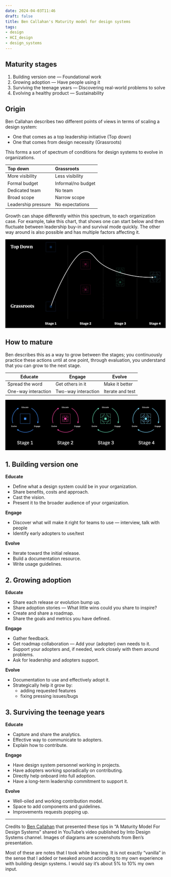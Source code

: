 ```yaml
---
date: 2024-04-03T11:46
draft: false
title: Ben Callahan's Maturity model for design systems
tags:
- design
- HCI_design
- design_systems
---
```


## Maturity stages

1. Building version one — Foundational work
2. Growing adoption — Have people using it
3. Surviving the teenage years — Discovering real-world problems to solve
4. Evolving a healthy product — Sustainability

## Origin

Ben Callahan describes two different points of views in terms of scaling a design system:

- One that comes as a top leadership initiative (Top down)
- One that comes from design necessity (Grassroots)

This forms a sort of spectrum of conditions for design systems to evolve in organizations.

| Top down              | Grassroots            |
| :---                  | :---                  |
| More visibility       | Less visibility       |
| Formal budget         | Informal/no budget    |
| Dedicated team        | No team               |
| Broad scope           | Narrow scope          |
| Leadership pressure   | No expectations       |

Growth can shape differently within this spectrum, to each organization case. For example, take this chart, that shows one can start below and then fluctuate between leadership buy-in and survival mode quickly. The other way around is also possible and has multiple factors affecting it.

![](../attachment/vsc-paste/maturity-model-for-design-systems-240403121117.png)

## How to mature

Ben describes this as a way to grow between the stages; you continuously practice these actions until at one point, through evaluation, you understand that you can grow to the next stage.

| Educate   | Engage    | Evolve    |
| --        | --        | --        |
| Spread the word | Get others in it | Make it better |
| One-way interaction | Two-way interaction | Iterate and test |

![](../attachment/vsc-paste/maturity-model-for-design-systems-240403122832.png)

## 1. Building version one

**Educate**

- Define what a design system could be in your organization.
- Share benefits, costs and approach.
- Cast the vision.
- Present it to the broader audience of your organization.

**Engage**

- Discover what will make it right for teams to use — interview, talk with people
- Identify early adopters to use/test

**Evolve**

- Iterate toward the initial release.
- Build a documentation resource.
- Write usage guidelines.

## 2. Growing adoption

**Educate**

- Share each release or evolution bump up.
- Share adoption stories — What little wins could you share to inspire?
- Create and share a roadmap.
- Share the goals and metrics you have defined.

**Engage**

- Gather feedback.
- Get roadmap collaboration — Add your (adopter) own needs to it.
- Support your adopters and, if needed, work closely with them around problems.
- Ask for leadership and adopters support.

**Evolve**

- Documentation to use and effectively adopt it.
- Strategically help it grow by:
  - adding requested features
  - fixing pressing issues/bugs

## 3. Surviving the teenage years

**Educate**

- Capture and share the analytics.
- Effective way to communicate to adopters.
- Explain how to contribute.

**Engage**

- Have design system personnel working in projects.
- Have adopters working sporadically on contributing.
- Directly help onboard into full adoption.
- Have a long-term leadership commitment to support it.

**Evolve**

- Well-oiled and working contribution model.
- Space to add components and guidelines.
- Improvements requests popping up.

---

Credits to [Ben Callahan](https://bencallahan.com/) that presented these tips in “A Maturity Model For Design Systems” shared in YouTube’s video published by Into Design Systems channel. Images of diagrams are screenshots from Ben’s presentation.

Most of these are notes that I took while learning. It is not exactly “vanilla” in the sense that I added or tweaked around according to my own experience with building design systems. I would say it’s about 5% to 10% my own input.